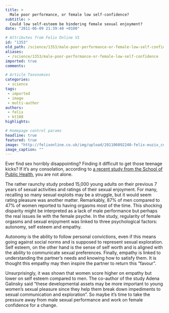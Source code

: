 ```yaml
---
title: >
  Male poor performance, or female low self-confidence?
subtitle: >
  Could low self-esteem be hindering female sexual enjoyment?
date: "2011-06-09 21:39:40 +0100"

# Attributes from Felix Online V1
id: "1353"
old_path: /science/1353/male-poor-performance-or-female-low-self-confidence
aliases:
 - /science/1353/male-poor-performance-or-female-low-self-confidence
imported: true
comments:

# Article Taxonomies
categories:
 - science
tags:
 - imported
 - image
 - multi-author
authors:
 - felix
 - kt108
highlights:

# Homepage control params
headline: true
featured: true
image: "http://felixonline.co.uk/img/upload/201106092240-felix-euzix_couple5.jpg"
image_caption: ""
---
```


Ever find sex horribly disappointing? Finding it difficult to get those teenage kicks? If it’s any consolation, according to [a recent study from the School of Public Health](http://www.jhsph.edu/publichealthnews/press_releases/2011/sonenstein_empathy_pleasure.html), you are not alone.

The rather raunchy study probed 15,000 young adults on their previous 7 years of sexual activities and ratings of their sexual enjoyment. For many, recalling so many sexual exploits may be a struggle, but it would seem rating pleasure was another matter. Remarkably, 87% of men compared to 47% of women reported to having orgasms most of the time. This shocking disparity might be interpreted as a lack of male performance but perhaps the real issues lie with the female psyche. In the study, regularity of female orgasms and sexual enjoyment was linked to three psychological factors: autonomy, self esteem and empathy.

Autonomy is the ability to follow personal convictions, even if this means going against social norms and is supposed to represent sexual exploration. Self esteem, on the other hand is the sense of self worth and is aligned with the ability to communicate sexual preferences. Finally, empathy is linked to understanding the partner’s needs and knowing how to satisfy them. It is thought this empathy may then inspire the partner to return this “favour”.

Unsurprisingly, it was shown that women score higher on empathy but lower on self esteem compared to men. The co-author of the study Adena Galinsky said “these developmental assets may be more important to young women’s sexual pleasure since they help them break down impediments to sexual communication and exploration”. So maybe it’s time to take the pressure away from male sexual performance and work on female confidence for a change.
